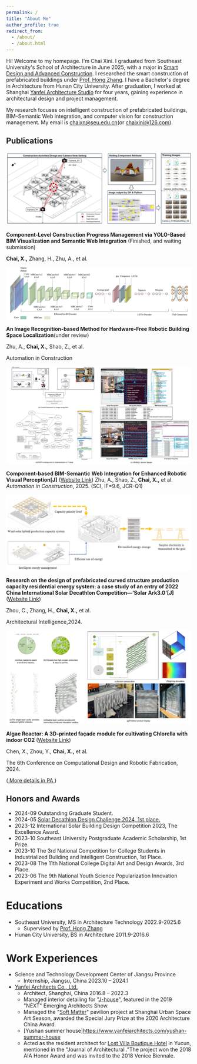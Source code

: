 ```yaml
---
permalink: /
title: "About Me"
author_profile: true
redirect_from: 
  - /about/
  - /about.html
---
```


Hi! Welcome to my homepage. I'm Chai Xini. I graduated from Southeast University's School of Architecture in June 2025, with a major in [Smart Design and Advanced Construction](https://arch.seu.edu.cn/2022/0602/c9118a410612/page.htm). I researched the smart construction of prefabricated buildings under [Prof. Hong Zhang](https://arch.seu.edu.cn/zh/main.psp). I have a Bachelor's degree in Architecture from Hunan City University. After graduation, I worked at Shanghai [Yanfei Architecture Studio](https://www.yanfeiarchitects.com/) for four years, gaining experience in architectural design and project management.

My research focuses on intelligent construction of prefabricated buildings, BIM–Semantic Web integration, and computer vision for construction management. My email is chaixn@seu.edu.cn(or chaixini@126.com). 

Publications
------     
<!-- Flexbox + SCSS -->
<!-- 管理 -->
<div class="about-entry">
  <div class="entry-image">
    <img src="/images/2025_Construction management.jpg" alt="Construction Management">
  </div>
  <div class="entry-text">
    <p><strong>Component-Level Construction Progress Management via YOLO-Based BIM Visualization and Semantic Web Integration</strong> (Finished, and waiting submission)</p>
    <p><strong>Chai, X.,</strong> Zhang, H., Zhu, A., et al.</p>
  </div>
</div>

<!-- 定位 -->
<div class="about-entry">
  <div class="entry-image">
    <img src="/images/2025_Recognition location.jpg" alt="Recognition Location">
  </div>
  <div class="entry-text">
    <p><strong>An Image Recognition-based Method for Hardware-Free Robotic Building Space Localization</strong>(under review)</p>
    <p>Zhu, A., <strong>Chai, X.,</strong> Shao, Z., et al.</p>
    <p>Automation in Construction</p>
  </div>
</div>

<!-- 构件 -->
<div class="about-entry">
  <div class="entry-image">
    <img src="/images/2025_Component-based.jpg" alt="Component-based BIM">
  </div>
  <div class="entry-text">
    <p><strong>Component-based BIM-Semantic Web Integration for Enhanced Robotic Visual Perception[J]</strong>
      (<a href="https://doi.org/10.1016/j.autcon.2025.106270" target="_blank">Website Link</a>)
      Zhu, A., Shao, Z., <strong>Chai, X.,</strong> et al.
      <em>Automation in Construction</em>, 2025. (SCI, IF=9.6, JCR-Q1)
    </p>
  </div>
</div>

<!-- SA3.0 -->
<div class="about-entry">
  <div class="entry-image">
    <img src="/images/2024_SA3.0.jpg" alt="SA3.0 energy">
  </div>
  <div class="entry-text">
    <p><strong>Research on the design of prefabricated curved structure production capacity residential energy system: a case study of an entry of 2022 China International Solar Decathlon Competition—‘Solar Ark3.0’[J]</strong> (<a href="https://link.springer.com/article/10.1007/s44223-024-00079-8" target="_blank">Website Link</a>)</p>
    <p>Zhou, C., Zhang, H., <strong>Chai, X.,</strong> et al.</p>
    <p>Architectural Intelligence,2024.</p>
  </div>
</div>

<!-- 3D打印 -->
<div class="about-entry">
  <div class="entry-image">
    <img src="/images/2024_Algae_Reactor.jpg" alt="Alage Reactor">
  </div>
  <div class="entry-text">
    <p><strong>Algae Reactor: A 3D-printed façade module for cultivating Chlorella with indoor CO2</strong> (<a href="https://link.springer.com/chapter/10.1007/978-981-96-3433-0_14" target="_blank">Website Link</a>)</p>
    <p>Chen, X., Zhou, Y., <strong>Chai, X.,</strong> et al.</p>
    <p>The 6th Conference on Computational Design and Robotic Fabrication, 2024.</p>
    <p>(<a href="https://parametric-architecture.com/algae-reactor-a-3d-printed-module-that-cleans-air-and-produces-algae-biomass/?srsltid=AfmBOooYsfQQBobhX21E3JeKs4jG6diUtatDjv4BgJCne2g-PXhC9EvC" target="_blank"> More details in PA </a>)</p>
  </div>
</div>

Honors and Awards
------
* 2024-09 Outstanding Graduate Student.
* 2024-05 [Solar Decathlon Design Challenge 2024, 1st place.](https://www.solardecathlon.gov/past/design/2024/results)
* 2023-12 International Solar Building Design Competition 2023, The Excellence Award.
* 2023-10 Southeast University Postgraduate Academic Scholarship, 1st Prize.
* 2023-10 The 3rd National Competition for College Students in Industrialized Building and Intelligent Construction, 1st Place.
* 2023-08 The 11th National College Digital Art and Design Awards, 3rd Place.
* 2023-06 The 9th National Youth Science Popularization Innovation Experiment and Works Competition, 2nd Place.

Educations
======
* Southeast University, MS in Architecture Technology 2022.9-2025.6
  * Supervised by [Prof. Hong Zhang](https://arch.seu.edu.cn/zh/main.psp)
* Hunan City University, BS in Architecture 2011.9-2016.6

Work Experiences
======
* Science and Technology Development Center of Jiangsu Province
  * Internship, Jiangsu, China 2023.10 – 2024.1
* [Yanfei Architects Co., Ltd.](https://www.yanfeiarchitects.com/)
  * Architect, Shanghai, China 2016.8 – 2022.3
  * Managed interior detailing for "[J-house](https://www.yanfeiarchitects.com/j-house)", featured in the 2019 "NEXT" Emerging Architects Show. 
  * Managed the "[Soft Matter](https://www.yanfeiarchitects.com/soft-matter)" pavilion project at Shanghai Urban Space Art Season, awarded the Special Jury Prize at the 2020 Architecture China Award.
  * [Yushan summer house]https://www.yanfeiarchitects.com/yushan-summer-house
  * Acted as the resident architect for [Lost Villa Boutique Hotel](https://www.yanfeiarchitects.com/lostvillayucun) in Yucun, mentioned in the "Journal of Architectural ."The project won the 2018 AIA Honor Award and was invited to the 2018 Venice Biennale.

